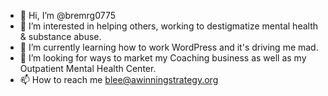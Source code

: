 - 👋 Hi, I’m @bremrg0775
- 👀 I’m interested in helping others, working to destigmatize mental health & substance abuse.
- 🌱 I’m currently learning how to work WordPress and it's driving me mad.
- 💞️ I’m looking for ways to market my Coaching business as well as my Outpatient Mental Health Center.
- 📫 How to reach me blee@awinningstrategy.org

<!---
bremrg0775/bremrg0775 is a ✨ special ✨ repository because its `README.md` (this file) appears on your GitHub profile.
You can click the Preview link to take a look at your changes.
--->
